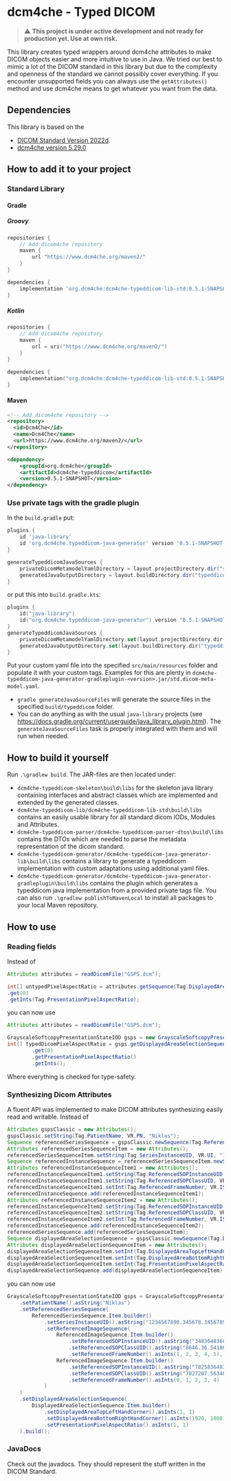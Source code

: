 # dcm4che - Typed DICOM
> :warning: **This project is under active development and not ready for production yet. Use at own risk.**

This library creates typed wrappers around dcm4che attributes to make DICOM objects easier and more intuitive to use in Java.
We tried our best to mimic a lot of the DICOM standard in this library but due to the complexity and openness of the standard we cannot possibly cover everything.
If you encounter unsupported fields you can always use the `getAttributes()` method and use dcm4che means to get whatever you want from the data.

## Dependencies
This library is based on the 
* [DICOM Standard Version 2022d](https://dicom.nema.org/medical/dicom/2022d/output/chtml/part01/ps3.1.html).
* [dcm4che version 5.29.0](https://github.com/dcm4che/dcm4che/releases/tag/5.29.0)

## How to add it to your project
### Standard Library
#### Gradle
##### Groovy
```groovy
repositories {
    // Add dicom4che repository
    maven {
        url "https://www.dcm4che.org/maven2/"
    }
}
```

```groovy
dependencies {
    implementation 'org.dcm4che:dcm4che-typeddicom-lib-std:0.5.1-SNAPSHOT'
}
```

##### Kotlin
```kotlin
repositories {
    // Add dicom4che repository
    maven {
        url = uri("https://www.dcm4che.org/maven2/")
    }
}
```

```kotlin
dependencies {
    implementation("org.dcm4che:dcm4che-typeddicom-lib-std:0.5.1-SNAPSHOT")
}
```

#### Maven

```xml
<!-- Add dicom4che repository -->
<repository>
  <id>Dcm4Che</id>
  <name>Dcm4Che</name>
  <url>https://www.dcm4che.org/maven2/</url>
</repository>
```

```xml
<dependency>
    <groupId>org.dcm4che</groupId>
    <artifactId>dcm4che-typeddicom</artifactId>
    <version>0.5.1-SNAPSHOT</version>
</dependency>
```
### Use private tags with the gradle plugin

In the ```build.gradle``` put:
```groovy
plugins {
    id 'java-library'
    id 'org.dcm4che.typeddicom-java-generator' version '0.5.1-SNAPSHOT'
}

generateTypeddicomJavaSources {
    privateDicomMetamodelYamlDirectory = layout.projectDirectory.dir("src/main/resources") // default - so this is optional when using this directory
    generatedJavaOutputDirectory = layout.buildDirectory.dir("typeddicom") // default - so this is optional when using this directory
}
```
or put this into ```build.gradle.kts```:
```kotlin
plugins {
    id("java-library")
    id("org.dcm4che.typeddicom-java-generator") version "0.5.1-SNAPSHOT"
}
generateTypeddicomJavaSources {
    privateDicomMetamodelYamlDirectory.set(layout.projectDirectory.dir("src/main/resources")) // default - so this is optional when using this directory
    generatedJavaOutputDirectory.set(layout.buildDirectory.dir("typeddicom")) // default - so this is optional when using this directory
}
```
Put your custom yaml file into the specified ```src/main/resources``` folder and populate it with your custom tags. Examples for this are plenty in ```dcm4che-typeddicom-java-generator-gradleplugin-<version>.jar/std.dicom-meta-model.yaml```.

* ```gradle generateJavaSourceFiles``` will generate the source files in the specified ```build/typeddicom``` folder.
* You can do anything as with the usual `java-library` projects (see https://docs.gradle.org/current/userguide/java_library_plugin.html). The ```generateJavaSourceFiles``` task is properly integrated with them and will run when needed. 

## How to build it yourself
Run ```.\gradlew build```. The JAR-files are then located under: 
* ```dcm4che-typeddicom-skeleton\build\libs``` for the skeleton java library containing interfaces and abstract classes which are implemented and extended by the generated classes.
* ```dcm4che-typeddicom-lib/dcm4che-typeddicom-lib-std\build\libs``` contains an easily usable library for all standard dicom IODs, Modules and Attributes.
* ```dcm4che-typeddicom-parser/dcm4che-typeddicom-parser-dtos\build\libs``` contains the DTOs which are needed to parse the metadata representation of the dicom standard.
* ```dcm4che-typeddicom-generator/dcm4che-typeddicom-java-generator-lib\build\libs``` contains a library to generate a typeddicom implementation with custom adaptations using additional yaml files.
* ```dcm4che-typeddicom-generator/dcm4che-typeddicom-java-generator-gradleplugin\build\libs``` contains the plugin which generates a typeddicom java implementation from a provided private tags file.
You can also run ```.\gradlew publishToMavenLocal``` to install all packages to your local Maven repository.
## How to use
### Reading fields
Instead of
```java
Attributes attributes = readDicomFile("GSPS.dcm");

int[] untypedPixelAspectRatio = attributes.getSequence(Tag.DisplayedAreaSelectionSequence)
.get(0)
.getInts(Tag.PresentationPixelAspectRatio);

```
you can now use
```java
Attributes attributes = readDicomFile("GSPS.dcm");

GrayscaleSoftcopyPresentationStateIOD gsps = new GrayscaleSoftcopyPresentationStateIOD(attributes);
int[] typedDicomPixelAspectRatio = gsps.getDisplayedAreaSelectionSequence()
        .get(0)
        .getPresentationPixelAspectRatio()
        .getInts();
```
Where everything is checked for type-safety.

### Synthesizing Dicom Attributes
A fluent API was implemented to make DICOM attributes synthesizing easily read and writable.
Instead of
```java
Attributes gspsClassic = new Attributes();
gspsClassic.setString(Tag.PatientName, VR.PN, "Niklas");
Sequence referencedSeriesSequence = gspsClassic.newSequence(Tag.ReferencedSeriesSequence, 1);
Attributes referencedSeriesSequenceItem = new Attributes();
referencedSeriesSequenceItem.setString(Tag.SeriesInstanceUID, VR.UI, "1234567890.345678.3456789");
Sequence referencedInstanceSequence = referencedSeriesSequenceItem.newSequence(Tag.ReferencedImageSequence, 2);
Attributes referencedInstanceSequenceItem1 = new Attributes();
referencedInstanceSequenceItem1.setString(Tag.ReferencedSOPInstanceUID, VR.UI, "3483648368436.483.864369.43648.368");
referencedInstanceSequenceItem1.setString(Tag.ReferencedSOPClassUID, VR.UI, "8646.36.54186.86408684371");
referencedInstanceSequenceItem1.setInt(Tag.ReferencedFrameNumber, VR.IS, 1, 2, 3, 4, 5);
referencedInstanceSequence.add(referencedInstanceSequenceItem1);
Attributes referencedInstanceSequenceItem2 = new Attributes();
referencedInstanceSequenceItem2.setString(Tag.ReferencedSOPInstanceUID, VR.UI, "782583648368436.478754369.436487827");
referencedInstanceSequenceItem2.setString(Tag.ReferencedSOPClassUID, VR.UI, "7827287.5634836.8463841.3684.3");
referencedInstanceSequenceItem2.setInt(Tag.ReferencedFrameNumber, VR.IS, 0, 1, 2, 3, 4);
referencedInstanceSequence.add(referencedInstanceSequenceItem2);
referencedSeriesSequence.add(referencedSeriesSequenceItem);
Sequence displayedAreaSelectionSequence = gspsClassic.newSequence(Tag.DisplayedAreaSelectionSequence, 1);
Attributes displayedAreaSelectionSequenceItem = new Attributes();
displayedAreaSelectionSequenceItem.setInt(Tag.DisplayedAreaTopLeftHandCorner, VR.SL, 1, 1);
displayedAreaSelectionSequenceItem.setInt(Tag.DisplayedAreaBottomRightHandCorner, VR.SL, 1920, 1080);
displayedAreaSelectionSequenceItem.setInt(Tag.PresentationPixelAspectRatio, VR.IS, 1, 1);
displayedAreaSelectionSequence.add(displayedAreaSelectionSequenceItem);
```
you can now use
```java
GrayscaleSoftcopyPresentationStateIOD gsps = GrayscaleSoftcopyPresentationStateIOD.builder()
    .setPatientName().asString("Niklas")
    .setReferencedSeriesSequence(
        ReferencedSeriesSequence.Item.builder()
            .setSeriesInstanceUID().asString("1234567890.345678.3456789")
            .setReferencedImageSequence(
                ReferencedImageSequence.Item.builder()
                    .setReferencedSOPInstanceUID().asString("3483648368436.483.864369.43648.368")
                    .setReferencedSOPClassUID().asString("8646.36.54186.86408684371")
                    .setReferencedFrameNumber().asInts(1, 2, 3, 4, 5),
                ReferencedImageSequence.Item.builder()
                    .setReferencedSOPInstanceUID().asString("782583648368436.478754369.436487827")
                    .setReferencedSOPClassUID().asString("7827287.5634836.8463841.3684.3")
                    .setReferencedFrameNumber().asInts(0, 1, 2, 3, 4)
            )
    )
    .setDisplayedAreaSelectionSequence(
        DisplayedAreaSelectionSequence.Item.builder()
            .setDisplayedAreaTopLeftHandCorner().asInts(1, 1)
            .setDisplayedAreaBottomRightHandCorner().asInts(1920, 1080)
            .setPresentationPixelAspectRatio().asInts(1, 1)
    ).build();
```
### JavaDocs
Check out the javadocs. They should represent the stuff written in the DICOM Standard.
